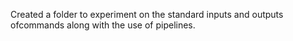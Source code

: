 Created a folder to experiment on the standard inputs and outputs ofcommands along with the use of pipelines.

